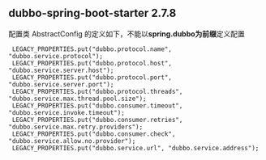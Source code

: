 ## dubbo-spring-boot-starter 2.7.8
  配置类 AbstractConfig  的定义如下，不能以**spring.dubbo为前缀**定义配置
 
     LEGACY_PROPERTIES.put("dubbo.protocol.name", "dubbo.service.protocol");
     LEGACY_PROPERTIES.put("dubbo.protocol.host", "dubbo.service.server.host");
     LEGACY_PROPERTIES.put("dubbo.protocol.port", "dubbo.service.server.port");
     LEGACY_PROPERTIES.put("dubbo.protocol.threads", "dubbo.service.max.thread.pool.size");
     LEGACY_PROPERTIES.put("dubbo.consumer.timeout", "dubbo.service.invoke.timeout");
     LEGACY_PROPERTIES.put("dubbo.consumer.retries", "dubbo.service.max.retry.providers");
     LEGACY_PROPERTIES.put("dubbo.consumer.check", "dubbo.service.allow.no.provider");
     LEGACY_PROPERTIES.put("dubbo.service.url", "dubbo.service.address");